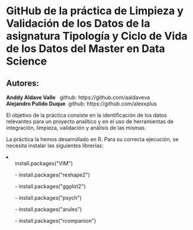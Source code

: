<h1>GitHub de la práctica de Limpieza y Validación de los Datos de la asignatura Tipología y Ciclo de Vida de los Datos del Master en Data Science</h1>

<p><h2>Autores:  </h2></p>
          <b>Anddy Aldave Valle</b> &nbsp; github: https://github.com/aaldaveva</br>
          <b>Alejandro Pulido Duque</b> &nbsp;github: https://github.com/alexxplus</p>

<p>El objetivo de la práctica consiste en la identificación de los datos relevantes para un proyecto analítico y en el uso de herramientas de integración, limpieza, validación y análisis de las mismas.</p>

<p>La práctica la hemos desarrollado en R. Para su correcta ejecución, se necesita instalar las siguientes librerías:</p>
<li><ul>install.packages("VIM")</ul>
          <ul>- install.packages("reshape2")</ul>
          <ul>- install.packages("ggplot2")</ul>
          <ul>- install.packages("psych")</ul>
          <ul>- install.packages("arules")</ul>
          <ul>- install.packages("rcompanion")</ul>
</li>
